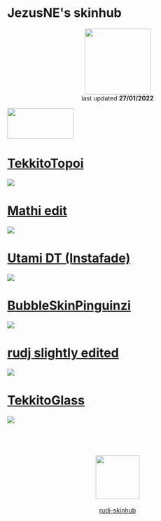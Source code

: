 # JezusNE's skinhub
<p align="center">
<a href="https://osu.ppy.sh/users/10762622">
  <img src="https://a.ppy.sh/10762622"  
       width="150"
       height="150"></a>
<br>
last updated <b>27/01/2022</b>
</p>

<a href="https://www.youtube.com/watch?v=kbbgypvGPgM">
<img src="https://i.imgur.com/uDyKiLi.png"
       width="151" 
       height="70"/></a>

# [TekkitoTopoi](https://github.com/rudj-skinhub/woal/raw/tyfh/player/jesuzne/-%20TekkitoTopoi.osk)
[![](https://i.imgur.com/UbZQavY.png)](https://github.com/rudj-skinhub/woal/raw/tyfh/player/jesuzne/-%20TekkitoTopoi.osk)

# [Mathi edit](https://github.com/rudj-skinhub/woal/raw/tyfh/player/jesuzne/-%20Mathi%20edit.osk)
[![](https://i.imgur.com/Zav8PY5.png)](https://github.com/rudj-skinhub/woal/raw/tyfh/player/jesuzne/-%20Mathi%20edit.osk)

# [Utami DT (Instafade)](https://github.com/rudj-skinhub/woal/raw/tyfh/player/jesuzne/-%20Utami%20DT.osk)
[![](https://i.imgur.com/TseDK51.png)](https://github.com/rudj-skinhub/woal/raw/tyfh/player/jesuzne/-%20Utami%20DT.osk)

# [BubbleSkinPinguinzi](https://github.com/rudj-skinhub/woal/raw/tyfh/player/jesuzne/-%20BubbleSkinPinguinzi.osk)
[![](https://i.imgur.com/htWJymO.png)](https://github.com/rudj-skinhub/woal/raw/tyfh/player/jesuzne/-%20BubbleSkinPinguinzi.osk)

# [rudj slightly edited](https://github.com/rudj-skinhub/woal/raw/tyfh/player/jesuzne/-%20rudj%20slightly%20edited.osk)
[![](https://i.imgur.com/6sDYJHS.png)](https://github.com/rudj-skinhub/woal/raw/tyfh/player/jesuzne/-%20rudj%20slightly%20edited.osk)

# [TekkitoGlass](https://github.com/rudj-skinhub/woal/raw/tyfh/player/jesuzne/-%20TekkitoGlass.osk)
[![](https://i.imgur.com/3JdUMRv.png)](https://github.com/rudj-skinhub/woal/raw/tyfh/player/jesuzne/-%20TekkitoGlass.osk)

#
<p align="center">
  <br></br>
  <a href="https://www.twitch.tv/jezusneosu">
  <img src="https://i.imgur.com/HM030lk.png" 
       width="100" 
       height="100"></a>
  <br></br>
  <a href="README.md">rudj-skinhub</a>
 </p>

